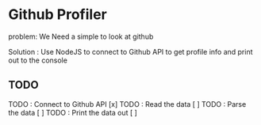 # Github Profiler

problem: We Need a simple to look at github

Solution : Use NodeJS to connect to Github API
to get profile info and print out to the console

## TODO

TODO : Connect to Github API [x]
TODO : Read the data [ ]
TODO : Parse the data [ ]
TODO : Print the data out [ ]

